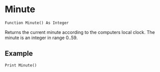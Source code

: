 <!--time-->
Minute
======

```eppabasic
Function Minute() As Integer
```

Returns the current minute according to the computers local clock.
The minute is an integer in range 0..59.

Example
---------
```eppabasic
Print Minute()
```
